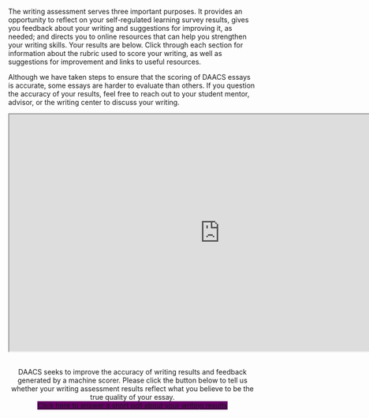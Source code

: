The writing assessment serves three important purposes. It provides an opportunity to reflect on your self-regulated learning survey results, gives you feedback about your writing and suggestions for improving it, as needed; and directs you to online resources that can help you strengthen your writing skills. Your results are below. Click through each section for information about the rubric used to score your writing, as well as suggestions for improvement and links to useful resources. 

Although we have taken steps to ensure that the scoring of DAACS essays is accurate, some essays are harder to evaluate than others. If you question the accuracy of your results, feel free to reach out to your student mentor, advisor, or the writing center to discuss your writing.

<div class="embed-responsive embed-responsive-16by9"><iframe width="853" height="480" src="https://player.vimeo.com/video/212248311"></iframe></div>

<p class="hidden-for-nonconsenting" style="text-align:center;"><br />
DAACS seeks to improve the accuracy of writing results and feedback generated by a machine scorer. Please click the button below to tell us whether your writing assessment results reflect what you believe to be the true quality of your essay.<br />
<a href="https://www.surveymonkey.com/r/JWHYCJT" class="btn btn-primary btn-lg" style="background-color: #660066;" target="_blank">Click here to answer a short poll about your writing results</a>
</p>

